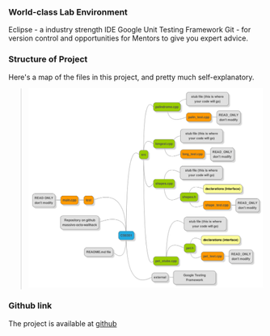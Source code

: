 ### World-class Lab Environment

Eclipse - a industry strength IDE
Google Unit Testing Framework 
Git - for version control and opportunities for Mentors to give you expert advice. 

### Structure of Project
Here's a map of the files in this project, and pretty much self-explanatory. 

> ![Image](img/directory_map.PNG?raw=true)


### Github link
The project is available at [github](https://github.com/kgashok/massive-octo-wallhack)


